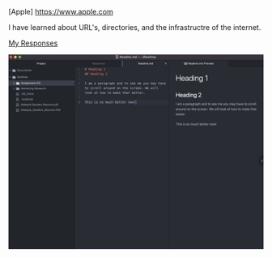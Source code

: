 [Apple] https://www.apple.com

I have learned about URL's, directories, and the infrastructre of the internet.

[My Responses](./Responses.txt)

![Screenshot](./images/screenshot.png)
